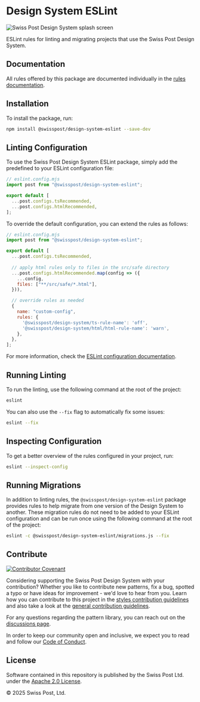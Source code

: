# Design System ESLint

![Swiss Post Design System splash screen](https://github.com/swisspost/design-system/assets/1659006/e84f1fea-e666-4853-8c85-726a6bf22e6c)

ESLint rules for linting and migrating projects that use the Swiss Post Design System.

## Documentation

All rules offered by this package are documented individually in the [rules documentation](https://github.com/swisspost/design-system/blob/main/packages/eslint/docs/rules).

## Installation

To install the package, run:

```bash
npm install @swisspost/design-system-eslint --save-dev
```

## Linting Configuration

To use the Swiss Post Design System ESLint package, simply add the predefined to your ESLint configuration file:

```js
// eslint.config.mjs
import post from "@swisspost/design-system-eslint";

export default [
  ...post.configs.tsRecommended,
  ...post.configs.htmlRecommended,
];
```

To override the default configuration, you can extend the rules as follows:

```js
// eslint.config.mjs
import post from "@swisspost/design-system-eslint";

export default [
  ...post.configs.tsRecommended,
  
  // apply html rules only to files in the src/safe directory
  ...post.configs.htmlRecommended.map(config => ({
    ...config,
    files: ["**/src/safe/*.html"],
  })),

  // override rules as needed
  {
    name: "custom-config",
    rules: {
      '@swisspost/design-system/ts-rule-name': 'off',
      '@swisspost/design-system/html/html-rule-name': 'warn',
    },
  },
];
```

For more information, check the [ESLint configuration documentation](https://eslint.org/docs/latest/use/configure/combine-configs).

## Running Linting

To run the linting, use the following command at the root of the project:

```bash
eslint
```

You can also use the `--fix` flag to automatically fix some issues:

```bash
eslint --fix
```

## Inspecting Configuration

To get a better overview of the rules configured in your project, run:

```bash
eslint --inspect-config
```

## Running Migrations

In addition to linting rules, the `@swisspost/design-system-eslint` package provides rules to help migrate from one version of the Design System to another.
These migration rules do not need to be added to your ESLint configuration and can be run once using the following command at the root of the project:

```bash
eslint -c @swisspost/design-system-eslint/migrations.js --fix
```


## Contribute

[![Contributor Covenant](https://img.shields.io/badge/Contributor%20Covenant-2.1-4baaaa.svg)](https://github.com/swisspost/design-system/blob/main/CODE_OF_CONDUCT.md)

Considering supporting the Swiss Post Design System with your contribution? Whether you like to contribute new patterns, fix a bug, spotted a typo or have ideas for improvement - we'd love to hear from you. Learn how you can contribute to this project in the [styles contribution guidelines](./CONTRIBUTING.md) and also take a look at the [general contribution guidelines](https://github.com/swisspost/design-system/blob/main/CONTRIBUTING.md).

For any questions regarding the pattern library, you can reach out on the [discussions page](https://github.com/swisspost/design-system/discussions).

In order to keep our community open and inclusive, we expect you to read and follow our [Code of Conduct](https://github.com/swisspost/design-system/blob/main/CODE_OF_CONDUCT.md).

## License

Software contained in this repository is published by the Swiss Post Ltd. under the [Apache 2.0 License](./LICENSE).

© 2025 Swiss Post, Ltd.
